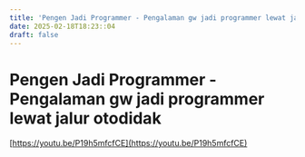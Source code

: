 ```yaml
---
title: 'Pengen Jadi Programmer - Pengalaman gw jadi programmer lewat jalur otodidak'
date: 2025-02-18T18:23::04
draft: false
---
```


# Pengen Jadi Programmer - Pengalaman gw jadi programmer lewat jalur otodidak

[https://youtu.be/P19h5mfcfCE](https://youtu.be/P19h5mfcfCE)
